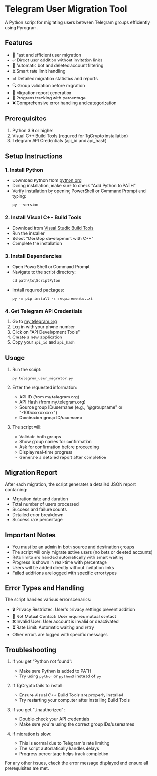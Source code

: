 # Telegram User Migration Tool

A Python script for migrating users between Telegram groups efficiently using Pyrogram.

## Features

- 🚀 Fast and efficient user migration
- ✅ Direct user addition without invitation links
- 🤖 Automatic bot and deleted account filtering
- ⏳ Smart rate limit handling
- 📊 Detailed migration statistics and reports
- 🔍 Group validation before migration
- 💾 Migration report generation
- 🎯 Progress tracking with percentage
- ❌ Comprehensive error handling and categorization

## Prerequisites

1. Python 3.9 or higher
2. Visual C++ Build Tools (required for TgCrypto installation)
3. Telegram API Credentials (api_id and api_hash)

## Setup Instructions

### 1. Install Python
- Download Python from [python.org](https://www.python.org/downloads/)
- During installation, make sure to check "Add Python to PATH"
- Verify installation by opening PowerShell or Command Prompt and typing:
  ```
  py --version
  ```

### 2. Install Visual C++ Build Tools
- Download from [Visual Studio Build Tools](https://visualstudio.microsoft.com/visual-cpp-build-tools/)
- Run the installer
- Select "Desktop development with C++"
- Complete the installation

### 3. Install Dependencies
- Open PowerShell or Command Prompt
- Navigate to the script directory:
  ```
  cd path\to\ScriptPyton
  ```
- Install required packages:
  ```
  py -m pip install -r requirements.txt
  ```

### 4. Get Telegram API Credentials
1. Go to [my.telegram.org](https://my.telegram.org)
2. Log in with your phone number
3. Click on "API Development Tools"
4. Create a new application
5. Copy your `api_id` and `api_hash`

## Usage

1. Run the script:
   ```
   py telegram_user_migrator.py
   ```

2. Enter the requested information:
   - API ID (from my.telegram.org)
   - API Hash (from my.telegram.org)
   - Source group ID/username (e.g., "@groupname" or "-100xxxxxxxxxx")
   - Destination group ID/username

3. The script will:
   - Validate both groups
   - Show group names for confirmation
   - Ask for confirmation before proceeding
   - Display real-time progress
   - Generate a detailed report after completion

## Migration Report

After each migration, the script generates a detailed JSON report containing:
- Migration date and duration
- Total number of users processed
- Success and failure counts
- Detailed error breakdown
- Success rate percentage

## Important Notes

- You must be an admin in both source and destination groups
- The script will only migrate active users (no bots or deleted accounts)
- Rate limits are handled automatically with smart waiting
- Progress is shown in real-time with percentage
- Users will be added directly without invitation links
- Failed additions are logged with specific error types

## Error Types and Handling

The script handles various error scenarios:
- 🔒 Privacy Restricted: User's privacy settings prevent addition
- 👥 Not Mutual Contact: User requires mutual contact
- ❌ Invalid User: User account is invalid or deactivated
- ⏳ Rate Limit: Automatic waiting and retry
- Other errors are logged with specific messages

## Troubleshooting

1. If you get "Python not found":
   - Make sure Python is added to PATH
   - Try using `python` or `python3` instead of `py`

2. If TgCrypto fails to install:
   - Ensure Visual C++ Build Tools are properly installed
   - Try restarting your computer after installing Build Tools

3. If you get "Unauthorized":
   - Double-check your API credentials
   - Make sure you're using the correct group IDs/usernames

4. If migration is slow:
   - This is normal due to Telegram's rate limiting
   - The script automatically handles delays
   - Progress percentage helps track completion

For any other issues, check the error message displayed and ensure all prerequisites are met.
